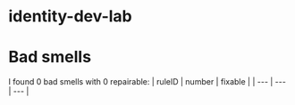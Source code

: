 # identity-dev-lab 
 
# Bad smells
I found 0 bad smells with 0 repairable:
| ruleID | number | fixable |
| --- | --- | --- |
